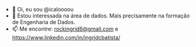 - 👋 Oi, eu sou @icaloooou
- 👀 Estou interessada na área de dados. Mais precisamente na formação de Engenharia de Dados.
- 📫 Me encontre: rockingrid6@gmail.com e https://www.linkedin.com/in/ingridcbatista/
